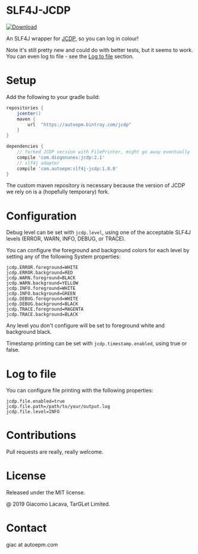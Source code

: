 SLF4J-JCDP
========
[ ![Download](https://api.bintray.com/packages/autoepm/slf4j-jcdp/slf4j-jcdp/images/download.svg?version=1.0.0) ](https://bintray.com/autoepm/slf4j-jcdp/slf4j-jcdp/1.0.0/link)

An SLF4J wrapper for [JCDP](https://github.com/dialex/JCDP), so you can log in colour!

Note it's still pretty new and could do with better tests, but it seems to work.
You can even log to file  - see the [Log to file](#Log-to-file) section.

# Setup

Add the following to your gradle build:
```gradle
repositories {
    jcenter()
    maven {
        url  "https://autoepm.bintray.com/jcdp"
    }
}

dependencies {
    // forked JCDP version with FilePrinter, might go away eventually
    compile 'com.diogonunes:jcdp:2.1'
    // slf4j adapter
    compile 'com.autoepm:slf4j-jcdp:1.0.0'
}
```

The custom maven repository is necessary because the version of JCDP we
rely on is a (hopefully temporary) fork.

# Configuration

Debug level can be set with `jcdp.level`, using one of the acceptable SLF4J levels 
(ERROR, WARN, INFO, DEBUG, or TRACE).

You can configure the foreground and background colors for each level by 
setting any of the following System properties:

```
jcdp.ERROR.foreground=WHITE
jcdp.ERROR.background=RED
jcdp.WARN.foreground=BLACK
jcdp.WARN.background=YELLOW
jcdp.INFO.foreground=WHITE
jcdp.INFO.background=GREEN
jcdp.DEBUG.foreground=WHITE
jcdp.DEBUG.background=BLACK
jcdp.TRACE.foreground=MAGENTA
jcdp.TRACE.background=BLACK
```

Any level you don't configure will be set to foreground white and background black.


Timestamp printing can be set with `jcdp.timestamp.enabled`, using true or false.

# Log to file

You can configure file printing with the following properties:
```
jcdp.file.enabled=true
jcdp.file.path=/path/to/your/output.log
jcdp.file.level=INFO
```

# Contributions

Pull requests are really, really welcome.

# License

Released under the MIT license.

@ 2019 Giacomo Lacava, TarGLet Limited.

# Contact
giac at autoepm.com 
